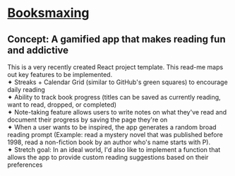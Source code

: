 # [Booksmaxing](https://danielledonnelly.github.io/booksmaxing/)

## Concept: A gamified app that makes reading fun and addictive

<p>This is a very recently created React project template. This read-me maps out key features to be implemented.
<br>✦ Streaks + Calendar Grid (similar to GitHub's green squares) to encourage daily reading
<br>✦ Ability to track book progress (titles can be saved as currently reading, want to read, dropped, or completed)
<br>✦ Note-taking feature allows users to write notes on what they've read and document their progress by saving the page they're on
<br>✦ When a user wants to be inspired, the app generates a random broad reading prompt (Example: read a mystery novel that was published before 1998, read a non-fiction book by an author who's name starts with P).
<br>✦ Stretch goal: In an ideal world, I'd also like to implement a function that allows the app to provide custom reading suggestions based on their preferences
